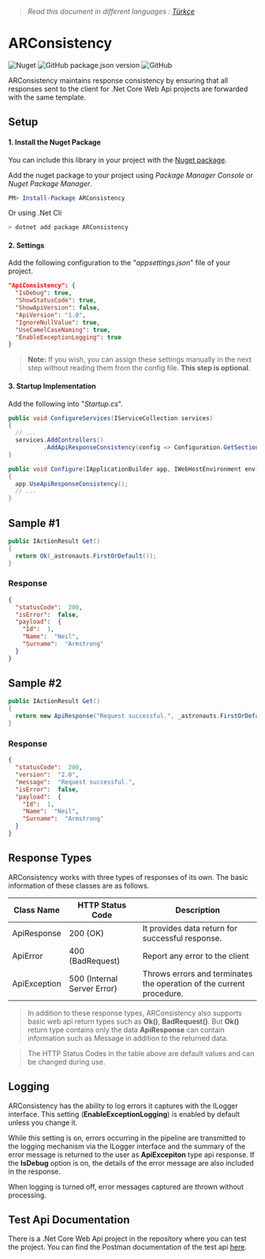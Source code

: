 > *Read this document in different languages : [Türkçe](https://github.com/yoldascevik/ARConsistency/blob/master/README.tr.md)*

# ARConsistency

![Nuget](https://img.shields.io/nuget/v/arconsistency)
![GitHub package.json version](https://img.shields.io/github/package-json/v/yoldascevik/ARConsistency)
![GitHub](https://img.shields.io/github/license/yoldascevik/ARConsistency)

ARConsistency maintains response consistency by ensuring that all responses sent to the client for .Net Core Web Api projects are forwarded with the same template.

## Setup

#### 1. Install the Nuget Package

You can include this library in your project with the [Nuget package]([https://www.nuget.org/packages/ARConsistency/](https://www.nuget.org/packages/ARConsistency/)).

Add the nuget package to your project using *Package Manager Console* or *Nuget Package Manager*.

```powershell
PM> Install-Package ARConsistency
```
Or using .Net Cli

```powershell
> dotnet add package ARConsistency
```
#### 2. Settings

Add the following configuration to the "*appsettings.json*" file of your project.
```json
"ApiConsistency": {
  "IsDebug": true,
  "ShowStatusCode": true,
  "ShowApiVersion": false,
  "ApiVersion": "1.0",
  "IgnoreNullValue": true,
  "UseCamelCaseNaming": true,
  "EnableExceptionLogging": true
}
```
> **Note:** If you wish, you can assign these settings manually in the next step without reading them from the config file. **This step is optional**.

#### 3. Startup Implementation
Add the following into "*Startup.cs*".
```csharp
public void ConfigureServices(IServiceCollection services)
{
  // ...
  services.AddControllers()
          .AddApiResponseConsistency(config => Configuration.GetSection("ApiConsistency").Bind(config) );
}
```
```csharp
public void Configure(IApplicationBuilder app, IWebHostEnvironment env)
{
  app.UseApiResponseConsistency();
  // ...
}
```

## Sample #1
```csharp
public IActionResult Get()
{
  return Ok(_astronauts.FirstOrDefault());
}
```
### Response
```json
{
  "statusCode":  200,
  "isError":  false,
  "payload":  {
    "Id":  1,
    "Name":  "Neil",
    "Surname":  "Armstrong"
  }
}
```
## Sample #2
```csharp
public IActionResult Get()
{
  return new ApiResponse("Request successful.", _astronauts.FirstOrDefault(), 200, "2.0");
}
```
### Response
```json
{
  "statusCode":  200,
  "version":  "2.0",
  "message":  "Request successful.",
  "isError":  false,
  "payload":  {
    "Id":  1,
    "Name":  "Neil",
    "Surname":  "Armstrong"
  }
}
```

## Response Types

ARConsistency works with three types of responses of its own. The basic information of these classes are as follows.

 Class Name		  |HTTP Status Code				      |		Description		
----------------|-----------------------------|----------------------
ApiResponse		  | 200 (OK)		  				      | It provides data return for successful response.						
ApiError		    | 400 (BadRequest)				    | Report any error to the client
ApiException	  | 500 (Internal Server Error)	| Throws errors and terminates the operation of the current procedure.

> In addition to these response types, ARConsistency also supports basic web api return types such as **Ok()**, **BadRequest()**. But **Ok()** return type contains only the data **ApiResponse** can contain information such as Message in addition to the returned data.

> The HTTP Status Codes in the table above are default values and can be changed during use.

## Logging

ARConsistency has the ability to log errors it captures with the ILogger interface. This setting (**EnableExceptionLogging**) is enabled by default unless you change it.

While this setting is on, errors occurring in the pipeline are transmitted to the logging mechanism via the ILogger interface and the summary of the error message is returned to the user as **ApiExcepiton** type api response. If the **IsDebug** option is on, the details of the error message are also included in the response.

When logging is turned off, error messages captured are thrown without processing.

## Test Api Documentation

There is a .Net Core Web Api project in the repository where you can test the project. 
You can find the Postman documentation of the test api [here](https://documenter.getpostman.com/view/1473309/SzS5vS8p).

